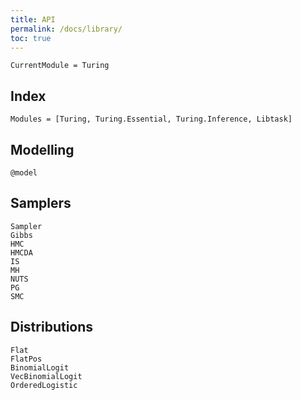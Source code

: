 ```yaml
---
title: API
permalink: /docs/library/
toc: true
---
```


```@meta
CurrentModule = Turing
```
## Index

```@index
Modules = [Turing, Turing.Essential, Turing.Inference, Libtask]
```

## Modelling

```@docs
@model
```

## Samplers

```@docs
Sampler
Gibbs
HMC
HMCDA
IS
MH
NUTS
PG
SMC
```

## Distributions

```@docs
Flat
FlatPos
BinomialLogit
VecBinomialLogit
OrderedLogistic
```
